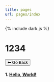 ```yaml
---
title: pages
url: pages/index
---
```

{% include dark.js %}

# 1234

<form>
 <input type="button" value="⬅ Go Back" onclick="history.back()">
</form>

#### 1. [Hello, World!](hello-world)
